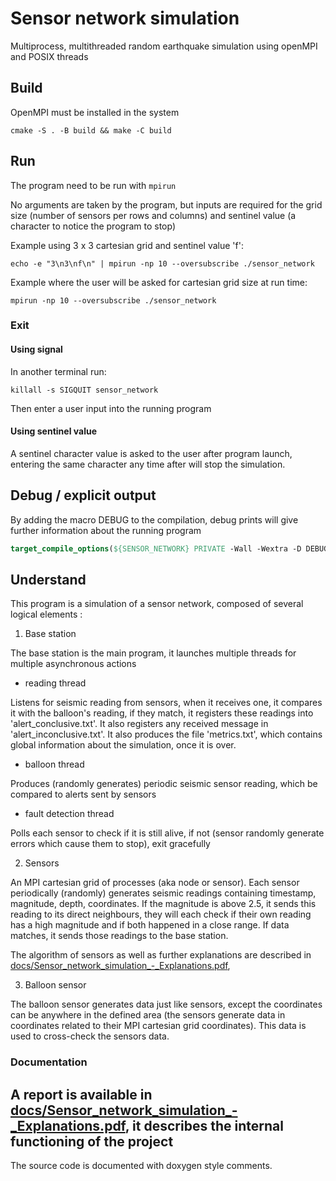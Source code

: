 # Sensor network simulation

Multiprocess, multithreaded random earthquake simulation using openMPI and POSIX threads

## Build

OpenMPI must be installed in the system

```shell
cmake -S . -B build && make -C build 
```

## Run

The program need to be run with `mpirun`

No arguments are taken by the program,
but inputs are required for the grid size (number of sensors per rows and columns)
and sentinel value (a character to notice the program to stop)

Example using 3 x 3 cartesian grid and sentinel value 'f':

``` shell
echo -e "3\n3\nf\n" | mpirun -np 10 --oversubscribe ./sensor_network
```

Example where the user will be asked for cartesian grid size at run time:

```shell
mpirun -np 10 --oversubscribe ./sensor_network
```

### Exit

#### Using signal

In another terminal run:

```
killall -s SIGQUIT sensor_network
``` 

Then enter a user input into the running program

#### Using sentinel value

A sentinel character value is asked to the user after program launch,
entering the same character any time after will stop the simulation.

## Debug / explicit output

By adding the macro DEBUG to the compilation, debug prints will give further information about the running program

```cmake
target_compile_options(${SENSOR_NETWORK} PRIVATE -Wall -Wextra -D DEBUG)
```

## Understand

This program is a simulation of a sensor network, composed of several logical elements :

1. Base station

The base station is the main program,
it launches multiple threads for multiple asynchronous actions

- reading thread

Listens for seismic reading from sensors,
when it receives one, it compares it with the balloon's reading,
if they match, it registers these readings into 'alert_conclusive.txt'.
It also registers any received message in 'alert_inconclusive.txt'.
It also produces the file 'metrics.txt', which contains global information about the simulation, once it is over.

- balloon thread

Produces (randomly generates) periodic seismic sensor reading,
which be compared to alerts sent by sensors

- fault detection thread

Polls each sensor to check if it is still alive,
if not (sensor randomly generate errors which cause them to stop),
exit gracefully

2. Sensors

An MPI cartesian grid of processes (aka node or sensor).
Each sensor periodically (randomly) generates seismic readings containing timestamp, magnitude, depth, coordinates.
If the magnitude is above 2.5, it sends this reading to its direct neighbours,
they will each check if their own reading has a high magnitude and if both happened in a close range.
If data matches, it sends those readings to the base station.

The algorithm of sensors as well as further explanations are described
in [docs/Sensor_network_simulation_-_Explanations.pdf](./docs/Sensor_network_simulation_-_Explanations.pdf),

3. Balloon sensor

The balloon sensor generates data just like sensors, except the coordinates can be anywhere in the defined area
(the sensors generate data in coordinates related to their MPI cartesian grid coordinates).
This data is used to cross-check the sensors data.

### Documentation

A report is available in
[docs/Sensor_network_simulation_-_Explanations.pdf](./docs/Sensor_network_simulation_-_Explanations.pdf),
it describes the internal functioning of the project
---
The source code is documented with doxygen style comments.